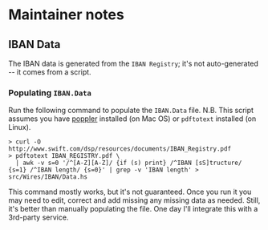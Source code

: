 # Maintainer notes

## IBAN Data

The IBAN data is generated from the `IBAN Registry`; it's not auto-generated -- it comes from a script.

### Populating `IBAN.Data`

Run the following command to populate the `IBAN.Data` file.  N.B. This script assumes you have [poppler](https://formulae.brew.sh/formula/poppler) installed (on Mac OS) or `pdftotext` installed (on Linux).

```
> curl -O http://www.swift.com/dsp/resources/documents/IBAN_Registry.pdf
> pdftotext IBAN_REGISTRY.pdf \
  | awk -v s=0 '/^[A-Z][A-Z]/ {if (s) print} /^IBAN [sS]tructure/ {s=1} /^IBAN length/ {s=0}' | grep -v 'IBAN length' > src/Wires/IBAN/Data.hs
```

This command mostly works, but it's not guaranteed.  Once you run it you may need to edit, correct and add missing any missing data as needed.  Still, it's better than manually populating the file.  One day I'll integrate this with a 3rd-party service.
